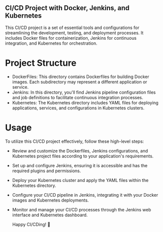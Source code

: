## CI/CD Project with Docker, Jenkins, and Kubernetes
This CI/CD project is a set of essential tools and configurations for streamlining the development, testing, and deployment processes. It includes Docker files for containerization, Jenkins for continuous integration, and Kubernetes for orchestration.


# Project Structure

* DockerFiles: This directory contains Dockerfiles for building Docker images. Each subdirectory may represent a different application or service.
* Jenkins: In this directory, you'll find Jenkins pipeline configuration files and job definitions to facilitate continuous integration processes.
* Kubernetes: The Kubernetes directory includes YAML files for deploying applications, services, and configurations in Kubernetes clusters.

# Usage
To utilize this CI/CD project effectively, follow these high-level steps:

* Review and customize the Dockerfiles, Jenkins configurations, and Kubernetes project files according to your application's requirements.
* Set up and configure Jenkins, ensuring it is accessible and has the required plugins and permissions.
* Deploy your Kubernetes cluster and apply the YAML files within the Kubernetes directory.
* Configure your CI/CD pipeline in Jenkins, integrating it with your Docker images and Kubernetes deployments.
* Monitor and manage your CI/CD processes through the Jenkins web interface and Kubernetes dashboard.

  Happy CI/CDing! 🚀
